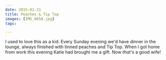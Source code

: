 ```yaml
---
date: 2015-01-21
title: Peaches & Tip Top
images: [IMG_8658.jpg]
tags:

---
```

I used to love this as a kid. Every Sunday evening we'd have dinner in the lounge, always finished with tinned peaches and Tip Top. When I got home from work this evening Katie had brought me a gift. Now _that's_ a good wife!